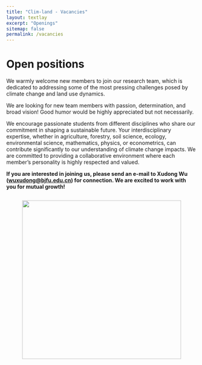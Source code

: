 ```yaml
---
title: "Clim-land - Vacancies"
layout: textlay
excerpt: "Openings"
sitemap: false
permalink: /vacancies
---
```


# Open positions

We warmly welcome new members to join our research team, which is dedicated to addressing some of the most pressing challenges posed by climate change and land use dynamics.

We are looking for new team members with passion, determination, and broad vision! Good humor would be highly appreciated but not necessarily. 

We encourage passionate students from different disciplines who share our commitment in shaping a sustainable future. Your interdisciplinary expertise, whether in agriculture, forestry, soil science, ecology, environmental science, mathematics, physics, or econometrics, can contribute significantly to our understanding of climate change impacts. We are committed to providing a collaborative environment where each member’s personality is highly respected and valued.

**If you are interested in joining us, please send an e-mail to Xudong Wu (<a href="mailto:wuxudong@bjfu.edu.cn">wuxudong@bjfu.edu.cn</a>) for connection. We are excited to work with you for mutual growth!**

<div style="text-align: center;"> <!-- 将包裹figure的div设置为文本居中 -->
  <figure class="fourth" style="display: inline-block;"> <!-- 设置figure为行内块以便整体居中 -->
    <img src="{{ site.url }}{{ site.baseurl }}/images/welcome.JPG" style="width: 420px; margin-bottom: 20px;"> <!-- 移除了display:block和margin:auto -->
  </figure>
</div>